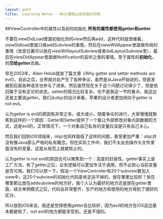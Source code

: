 ```yaml
---
layout: post
title:  Learning Notes - ObjC属性以及初始化时机
---
```

##ViewController中的属性以及如何初始化
**所有的属性都使用getter和setter**

不要在viewDidLoad里面初始化你的view然后再add，这样代码就很难看。viewDidload里面只做addSubview的事情，然后在viewWillAppear里面做布局的事情（改变位置可以放在viewWilllayoutSubview或者didLayoutSubview里），最后在viewDidAppear里面做Notification的监听之类的事情。至于属性的**初始化**，则**交给getter**去做。 


早在2003年，Allen Holub就发了篇文章《Why getter and setter methods are evil》，自此之后，业界就对此产生了各种争议，虽然是从Java开始说的，但是发展到后面各种语言也参与了进来。然后虽然现在关于这个问题讨论得少了，但是依旧属于没有定论的状态。setter的情况比较复杂，也不是我这一节的重点，我这边还是主要说getter。我们从objc的设计来看，苹果的设计者更加倾向于getter is not evil。

认为getter is evil的原因有非常之多，或大或小，随着争论的进行，大家慢慢就聚焦到这样的一个原因：Getter和Setter提供了一个能让外部修改对象内部数据的方式，这是evil的，正常情况下，一个对象自己私有的变量应该是只有自己关心。

然后我们回到iOS领域来，objc也同样面临了这样的问题，甚至更加严重：objc并没有像Java那么严格的私有概念。但在实际工作中，我们不太会去操作头文件里面没有的变量，这是从规范上就被禁止的。

认为getter is not evil的原因也可以聚焦到一个：高度的封装性。getter事实上是工厂方法，有了getter之后，业务逻辑可以更加专注于调用，而不必担心当前变量是否可用。我们可以想一下，假设一个ViewController有20个subview要加入view中，这20个subview的初始化代码是肯定逃不掉的，放在哪里比较好？放在哪里都比放在addsubview的地方好，我个人认为最好的地方还是放在getter里面，结合单例模式之后，代码会非常整齐，生产的地方和使用的地方得到了很好的区分。

所以放到iOS来说，我还是觉得使用getter会比较好，因为evil的地方在iOS这边基本都避免了，not evil的地方都能享受到，还是不错的。

